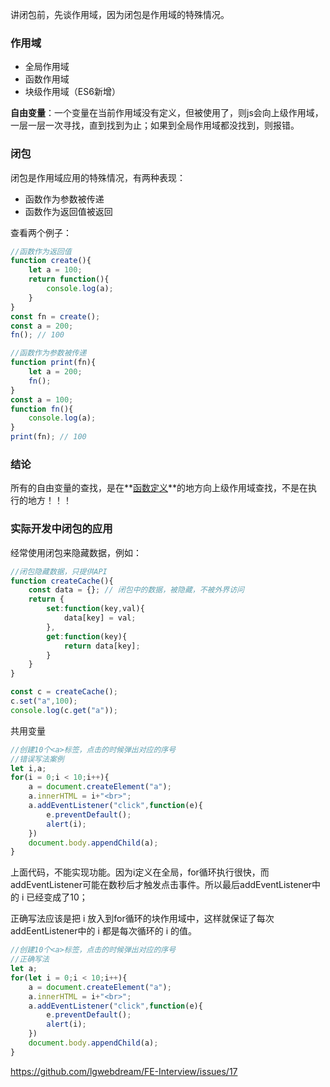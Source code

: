 讲闭包前，先谈作用域，因为闭包是作用域的特殊情况。

### 作用域

- 全局作用域
- 函数作用域
- 块级作用域（ES6新增）

**自由变量**：一个变量在当前作用域没有定义，但被使用了，则js会向上级作用域，一层一层一次寻找，直到找到为止；如果到全局作用域都没找到，则报错。

### 闭包

闭包是作用域应用的特殊情况，有两种表现：

- 函数作为参数被传递
- 函数作为返回值被返回

查看两个例子：

```javascript
//函数作为返回值
function create(){
    let a = 100;
    return function(){
        console.log(a);
    }
}
const fn = create();
const a = 200;
fn(); // 100

//函数作为参数被传递
function print(fn){
    let a = 200;
    fn();
}
const a = 100;
function fn(){
    console.log(a);
}
print(fn); // 100
```

### 结论

所有的自由变量的查找，是在**<u>函数定义</u>**的地方向上级作用域查找，不是在执行的地方！！！

### 实际开发中闭包的应用

经常使用闭包来隐藏数据，例如：

```javascript
//闭包隐藏数据，只提供API
function createCache(){
    const data = {}; // 闭包中的数据，被隐藏，不被外界访问
    return {
        set:function(key,val){
            data[key] = val;
        },
        get:function(key){
            return data[key];
        }
    }
}

const c = createCache();
c.set("a",100);
console.log(c.get("a"));
```

共用变量

```javascript
//创建10个<a>标签，点击的时候弹出对应的序号
//错误写法案例
let i,a;
for(i = 0;i < 10;i++){
    a = document.createElement("a");
    a.innerHTML = i+"<br>";
    a.addEventListener("click",function(e){
        e.preventDefault();
        alert(i);
    })
    document.body.appendChild(a);
}
```

上面代码，不能实现功能。因为i定义在全局，for循环执行很快，而addEventListener可能在数秒后才触发点击事件。所以最后addEventListener中的 i 已经变成了10；

正确写法应该是把 i 放入到for循环的块作用域中，这样就保证了每次addEentListener中的 i 都是每次循环的 i 的值。

```javascript
//创建10个<a>标签，点击的时候弹出对应的序号
//正确写法
let a;
for(let i = 0;i < 10;i++){
    a = document.createElement("a");
    a.innerHTML = i+"<br>";
    a.addEventListener("click",function(e){
        e.preventDefault();
        alert(i);
    })
    document.body.appendChild(a);
}
```









https://github.com/lgwebdream/FE-Interview/issues/17

